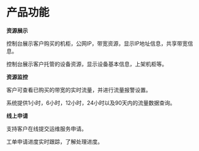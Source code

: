 # 产品功能

**资源展示**

控制台展示客户购买的机柜，公网IP，带宽资源，显示IP地址信息，共享带宽信息。

控制台展示客户托管的设备资源，显示设备基本信息，上架机柜等。

   
**资源监控**

  客户可查看已购买的带宽的实时流量，并进行流量报警设置。
  
  系统提供1小时，6小时，12小时，24小时以及90天内的流量数据查询。

**线上申请**
    
   支持客户在线提交运维服务申请。

   工单申请进度实时跟踪，了解处理进度。

